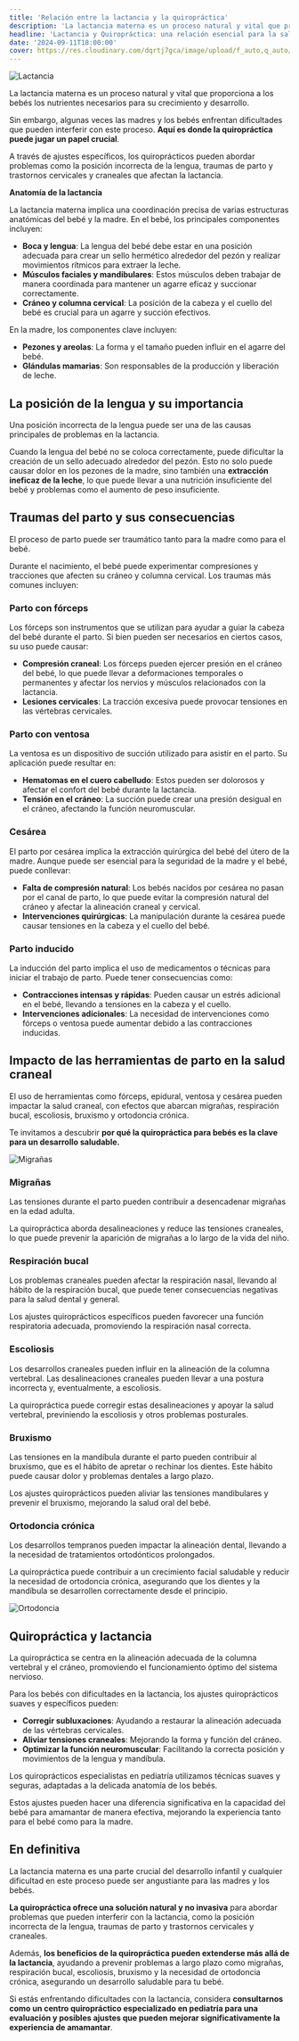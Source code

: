 ```yaml
---
title: 'Relación entre la lactancia y la quiropráctica'
description: 'La lactancia materna es un proceso natural y vital que proporciona a los bebés los nutrientes necesarios. Descubre como la quiropráctica te puede ayudar en la lactancia.'
headline: 'Lactancia y Quiropráctica: una relación esencial para la salud del bebé'
date: '2024-09-11T18:00:00'
cover: https://res.cloudinary.com/dqrtj7gca/image/upload/f_auto,q_auto/v1/website/blog/lactancia-y-quiropractica
---
```


![Lactancia](https://res.cloudinary.com/dqrtj7gca/image/upload/f_auto,q_auto/v1/website/blog/lactancia-y-quiropractica)

La lactancia materna es un proceso natural y vital que proporciona a los bebés los nutrientes necesarios para su crecimiento y desarrollo.

Sin embargo, algunas veces las madres y los bebés enfrentan dificultades que pueden interferir con este proceso. **Aquí es donde la quiropráctica puede jugar un papel crucial**.

A través de ajustes específicos, los quiroprácticos pueden abordar problemas como la posición incorrecta de la lengua, traumas de parto y trastornos cervicales y craneales que afectan la lactancia.

**Anatomía de la lactancia**

La lactancia materna implica una coordinación precisa de varias estructuras anatómicas del bebé y la madre. En el bebé, los principales componentes incluyen:

- **Boca y lengua**: La lengua del bebé debe estar en una posición adecuada para crear un sello hermético alrededor del pezón y realizar movimientos rítmicos para extraer la leche.
- **Músculos faciales y mandibulares**: Estos músculos deben trabajar de manera coordinada para mantener un agarre eficaz y succionar correctamente.
- **Cráneo y columna cervical**: La posición de la cabeza y el cuello del bebé es crucial para un agarre y succión efectivos.

En la madre, los componentes clave incluyen:

- **Pezones y areolas**: La forma y el tamaño pueden influir en el agarre del bebé.
- **Glándulas mamarias**: Son responsables de la producción y liberación de leche.

## **La posición de la lengua y su importancia**

Una posición incorrecta de la lengua puede ser una de las causas principales de problemas en la lactancia.

Cuando la lengua del bebé no se coloca correctamente, puede dificultar la creación de un sello adecuado alrededor del pezón. Esto no solo puede causar dolor en los pezones de la madre, sino también una **extracción ineficaz de la leche**, lo que puede llevar a una nutrición insuficiente del bebé y problemas como el aumento de peso insuficiente.

## **Traumas del parto y sus consecuencias**

El proceso de parto puede ser traumático tanto para la madre como para el bebé.

Durante el nacimiento, el bebé puede experimentar compresiones y tracciones que afecten su cráneo y columna cervical. Los traumas más comunes incluyen:

### **Parto con fórceps**

Los fórceps son instrumentos que se utilizan para ayudar a guiar la cabeza del bebé durante el parto. Si bien pueden ser necesarios en ciertos casos, su uso puede causar:

- **Compresión craneal**: Los fórceps pueden ejercer presión en el cráneo del bebé, lo que puede llevar a deformaciones temporales o permanentes y afectar los nervios y músculos relacionados con la lactancia.
- **Lesiones cervicales**: La tracción excesiva puede provocar tensiones en las vértebras cervicales.

### **Parto con ventosa**

La ventosa es un dispositivo de succión utilizado para asistir en el parto. Su aplicación puede resultar en:

- **Hematomas en el cuero cabelludo**: Estos pueden ser dolorosos y afectar el confort del bebé durante la lactancia.
- **Tensión en el cráneo**: La succión puede crear una presión desigual en el cráneo, afectando la función neuromuscular.

### **Cesárea**

El parto por cesárea implica la extracción quirúrgica del bebé del útero de la madre. Aunque puede ser esencial para la seguridad de la madre y el bebé, puede conllevar:

- **Falta de compresión natural**: Los bebés nacidos por cesárea no pasan por el canal de parto, lo que puede evitar la compresión natural del cráneo y afectar la alineación craneal y cervical.
- **Intervenciones quirúrgicas**: La manipulación durante la cesárea puede causar tensiones en la cabeza y el cuello del bebé.

### **Parto inducido**

La inducción del parto implica el uso de medicamentos o técnicas para iniciar el trabajo de parto. Puede tener consecuencias como:

- **Contracciones intensas y rápidas**: Pueden causar un estrés adicional en el bebé, llevando a tensiones en la cabeza y el cuello.
- **Intervenciones adicionales**: La necesidad de intervenciones como fórceps o ventosa puede aumentar debido a las contracciones inducidas.

## **Impacto de las herramientas de parto en la salud craneal**

El uso de herramientas como fórceps, epidural, ventosa y cesárea pueden impactar la salud craneal, con efectos que abarcan migrañas, respiración bucal, escoliosis, bruxismo y ortodoncia crónica.

Te invitamos a descubrir **por qué la quiropráctica para bebés es la clave para un desarrollo saludable.**

![Migrañas](https://res.cloudinary.com/dqrtj7gca/image/upload/f_auto,q_auto/v1/website/blog/migranas)

### **Migrañas**

Las tensiones durante el parto pueden contribuir a desencadenar migrañas en la edad adulta.

La quiropráctica aborda desalineaciones y reduce las tensiones craneales, lo que puede prevenir la aparición de migrañas a lo largo de la vida del niño.

### **Respiración bucal**

Los problemas craneales pueden afectar la respiración nasal, llevando al hábito de la respiración bucal, que puede tener consecuencias negativas para la salud dental y general.

Los ajustes quiroprácticos específicos pueden favorecer una función respiratoria adecuada, promoviendo la respiración nasal correcta.

### **Escoliosis**

Los desarrollos craneales pueden influir en la alineación de la columna vertebral. Las desalineaciones craneales pueden llevar a una postura incorrecta y, eventualmente, a escoliosis.

La quiropráctica puede corregir estas desalineaciones y apoyar la salud vertebral, previniendo la escoliosis y otros problemas posturales.

### **Bruxismo**

Las tensiones en la mandíbula durante el parto pueden contribuir al bruxismo, que es el hábito de apretar o rechinar los dientes. Este hábito puede causar dolor y problemas dentales a largo plazo.

Los ajustes quiroprácticos pueden aliviar las tensiones mandibulares y prevenir el bruxismo, mejorando la salud oral del bebé.

### **Ortodoncia crónica**

Los desarrollos tempranos pueden impactar la alineación dental, llevando a la necesidad de tratamientos ortodónticos prolongados.

La quiropráctica puede contribuir a un crecimiento facial saludable y reducir la necesidad de ortodoncia crónica, asegurando que los dientes y la mandíbula se desarrollen correctamente desde el principio.

![Ortodoncia](https://res.cloudinary.com/dqrtj7gca/image/upload/f_auto,q_auto/v1/website/blog/ortodoncia)

## **Quiropráctica y lactancia**

La quiropráctica se centra en la alineación adecuada de la columna vertebral y el cráneo, promoviendo el funcionamiento óptimo del sistema nervioso.

Para los bebés con dificultades en la lactancia, los ajustes quiroprácticos suaves y específicos pueden:

- **Corregir subluxaciones**: Ayudando a restaurar la alineación adecuada de las vértebras cervicales.
- **Aliviar tensiones craneales**: Mejorando la forma y función del cráneo.
- **Optimizar la función neuromuscular**: Facilitando la correcta posición y movimientos de la lengua y mandíbula.

Los quiroprácticos especialistas en pediatría utilizamos técnicas suaves y seguras, adaptadas a la delicada anatomía de los bebés.

Estos ajustes pueden hacer una diferencia significativa en la capacidad del bebé para amamantar de manera efectiva, mejorando la experiencia tanto para el bebé como para la madre.

## **En definitiva**

La lactancia materna es una parte crucial del desarrollo infantil y cualquier dificultad en este proceso puede ser angustiante para las madres y los bebés.

**La quiropráctica ofrece una solución natural y no invasiva** para abordar problemas que pueden interferir con la lactancia, como la posición incorrecta de la lengua, traumas de parto y trastornos cervicales y craneales.

Además, **los beneficios de la quiropráctica pueden extenderse más allá de la lactancia**, ayudando a prevenir problemas a largo plazo como migrañas, respiración bucal, escoliosis, bruxismo y la necesidad de ortodoncia crónica, asegurando un desarrollo saludable para tu bebé.

Si estás enfrentando dificultades con la lactancia, considera **consultarnos como un centro quiropráctico especializado en pediatría para una evaluación y posibles ajustes que pueden mejorar significativamente la experiencia de amamantar**.
